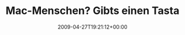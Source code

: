 ---
retweeted: false
source: <a href="http://twitter.com" rel="nofollow">Twitter Web Client</a>
entities:
  hashtags:
  - text: osx
    indices:
    - '91'
    - '95'
  - text: nomouse
    indices:
    - '96'
    - '104'
  symbols: []
  user_mentions: []
  urls: []
display_text_range:
- '0'
- '104'
favorite_count: '0'
id_str: '1631671054'
truncated: false
retweet_count: '0'
id: '1631671054'
created_at: Mon Apr 27 19:21:12 +0000 2009
favorited: false
full_text: 'Mac-Menschen? Gibts einen Tastatur-Shortcut für diesen grünen Knopf oben
  in jedem Fenster? #osx #nomouse'
lang: de
tags:
- osx
- nomouse
- pesos:twitter
date: '2009-04-27T19:21:12+00:00'
src: https://twitter.com/bascht/status/1631671054
original_url: https://twitter.com/bascht/status/1631671054
type: twitter_tweet
text: 'Mac-Menschen? Gibts einen Tastatur-Shortcut für diesen grünen Knopf oben in
  jedem Fenster? #osx #nomouse'
title: Mac-Menschen? Gibts einen Tasta

---